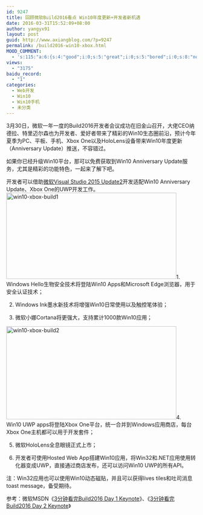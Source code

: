 ```yaml
---
id: 9247
title: 回顾微软Build2016看点 Win10年度更新+开发者新机遇
date: 2016-03-31T15:52:09+08:00
author: yangyx91
layout: post
guid: http://www.axiangblog.com/?p=9247
permalink: /build2016-win10-xbox.html
MOOD_COMMENT:
  - 's:115:"a:6:{s:4:"good";i:0;s:5:"great";i:0;s:5:"bored";i:0;s:8:"nonsense";i:0;s:13:"notunderstand";i:0;s:7:"passing";i:0;}";'
views:
  - "3175"
baidu_record:
  - "1"
categories:
  - Web开发
  - Win10
  - Win10手机
  - 未分类
---
```

3月30日，微软一年一度的Build2016开发者会议成功在旧金山召开，大佬CEO纳德拉、特里迈尔森也为开发者、爱好者带来了精彩的Win10生态圈前沿，预计今年夏季为PC、平板、手机、Xbox One以及HoloLens设备带来Win10年度更新（Anniversary Update）推送，不容错过。

如果你已经升级Win10平台，那可以免费获取到Win10 Anniversary Update服务，尤其是精彩的功能特色，一起来了解下吧。

开发者可以借助<a href="http://www.axiangblog.com/visual-studio-2015-update2.html" target="_blank"  rel="nofollow" >微软Visual Studio 2015 Update2</a>开发适配Win10 Anniversary Update、Xbox One的UWP开发工作。<a href="http://www.axiangblog.com/build2016-win10-xbox.html/win10-xbox-build1" rel="attachment wp-att-9248" target="_blank"  rel="nofollow" ><img loading="lazy" class="aligncenter size-full wp-image-9248" src="http://www.axiangblog.com/wp-content/uploads/2016/03/win10-xbox-build1.jpg" alt="win10-xbox-build1" width="450" height="228" /></a>1. Windows Hello生物安全技术将登陆Win10 Apps和Microsoft Edge浏览器，用于安全认证技术；

2. Windows Ink墨水新技术将增强Win10日常使用以及触控笔体验；

3. 微软小娜Cortana将更强大，支持累计1000款Win10应用；

<a href="http://www.axiangblog.com/build2016-win10-xbox.html/win10-xbox-build2" rel="attachment wp-att-9249" target="_blank"  rel="nofollow" ><img loading="lazy" class="aligncenter size-full wp-image-9249" src="http://www.axiangblog.com/wp-content/uploads/2016/03/win10-xbox-build2.jpg" alt="win10-xbox-build2" width="450" height="246" /></a>4. Win10 UWP apps将登陆Xbox One平台，统一合并到Windows应用商店，每台Xbox One主机都可以用于开发套件；

5. 微软HoloLens全息眼镜正式上市；

6. 开发者可使用Hosted Web App搭建Win10应用，将Win32和.NET应用使用转化器变成UWP，直接通过商店发布，还可以访问Win10 UWP的所有API。

注：Win32应用也可以使用Win10动态磁贴，并且可以获得lives tiles和吐司消息toast message，备受期待。

参考：微软MSDN《<a href="http://weibo.com/ttarticle/p/show?id=2309403958960259490990" target="_blank" rel="nofollow" >3分钟看完Build2016 Day 1 Keynote</a>》、《<a href="http://weibo.com/ttarticle/p/show?id=2309403959336975093106" target="_blank" rel="nofollow" >3分钟看完Build2016 Day 2 Keynote</a>》